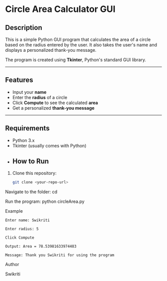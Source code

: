 # Circle Area Calculator GUI

## Description
This is a simple Python GUI program that calculates the area of a circle based on the radius entered by the user. It also takes the user's name and displays a personalized thank-you message.

The program is created using **Tkinter**, Python's standard GUI library.

---

## Features
- Input your **name**
- Enter the **radius** of a circle
- Click **Compute** to see the calculated **area**
- Get a personalized **thank-you message**

---

## Requirements
- Python 3.x
- Tkinter (usually comes with Python)
- ## How to Run
1. Clone this repository:
   ```bash
   git clone <your-repo-url>

Navigate to the folder:
    cd <your-repo-folder>


Run the program:
  python circleArea.py

Example

    Enter name: Swikriti
    
    Enter radius: 5
    
    Click Compute
    
    Output: Area = 78.53981633974483

    Message: Thank you Swikriti for using the program
    

Author

Swikriti



